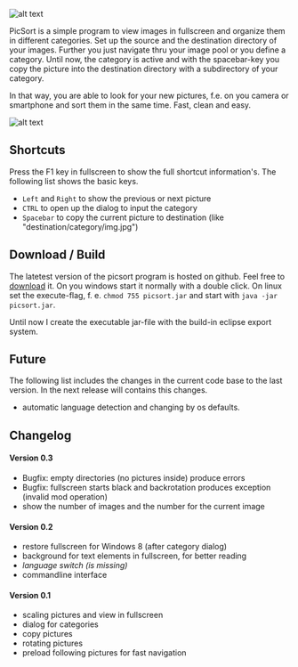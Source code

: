 ![alt text](https://31.media.tumblr.com/bb9e67b5816527cfbb1c13df221fd0c5/tumblr_inline_n2y0y7iVgi1r10owe.png "Logo")

PicSort is a simple program to view images in fullscreen and organize them in different categories. Set up the source and the destination directory of your images. Further you just navigate thru your image pool or you define a category. Until now, the category is active and with the spacebar-key you copy the picture into the destination directory with a subdirectory of your category.

In that way, you are able to look for your new pictures, f.e. on you camera or smartphone and sort them in the same time. Fast, clean and easy.

![alt text](http://abload.de/img/screen16srx.png "Sceenshot")

## Shortcuts ##

Press the F1 key in fullscreen to show the full shortcut information's. The following list shows the basic keys.

 - `Left` and `Right` to show the previous or next picture
 - `CTRL` to open up the dialog to input the category
 - `Spacebar` to copy the current picture to destination (like "destination/category/img.jpg")

## Download / Build ##

The latetest version of the picsort program is hosted on github. Feel free to [download](https://github.com/MilchReis/PicSort/raw/master/bin/picsort_0-2.jar "download-address") it. On you windows start it normally with a double click. On linux set the execute-flag, f. e. `chmod 755 picsort.jar` and start with `java -jar picsort.jar`.

Until now I create the executable jar-file with the build-in eclipse export system.

## Future ##
The following list includes the changes in the current code base to the last version. In the next release will contains this changes.

 - automatic language detection and changing by os defaults.

## Changelog ##

#### Version 0.3 ####

 - Bugfix: empty directories (no pictures inside) produce errors  
 - Bugfix: fullscreen starts black and backrotation produces exception (invalid mod operation)
 - show the number of images and the number for the current image

#### Version 0.2 ####

 - restore fullscreen for Windows 8 (after category dialog)
 - background for text elements in fullscreen, for better reading
 - *language switch (is missing)*
 - commandline interface

#### Version 0.1 ####

 - scaling pictures and view in fullscreen
 - dialog for categories
 - copy pictures
 - rotating pictures
 - preload following pictures for fast navigation

